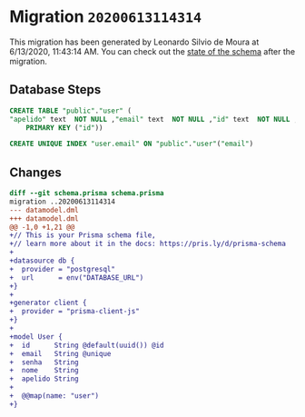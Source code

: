 # Migration `20200613114314`

This migration has been generated by Leonardo Silvio de Moura at 6/13/2020, 11:43:14 AM.
You can check out the [state of the schema](./schema.prisma) after the migration.

## Database Steps

```sql
CREATE TABLE "public"."user" (
"apelido" text  NOT NULL ,"email" text  NOT NULL ,"id" text  NOT NULL ,"nome" text  NOT NULL ,"senha" text  NOT NULL ,
    PRIMARY KEY ("id"))

CREATE UNIQUE INDEX "user.email" ON "public"."user"("email")
```

## Changes

```diff
diff --git schema.prisma schema.prisma
migration ..20200613114314
--- datamodel.dml
+++ datamodel.dml
@@ -1,0 +1,21 @@
+// This is your Prisma schema file,
+// learn more about it in the docs: https://pris.ly/d/prisma-schema
+
+datasource db {
+  provider = "postgresql"
+  url      = env("DATABASE_URL")
+}
+
+generator client {
+  provider = "prisma-client-js"
+}
+
+model User {
+  id      String @default(uuid()) @id
+  email   String @unique
+  senha   String
+  nome    String
+  apelido String
+
+  @@map(name: "user")
+}
```


